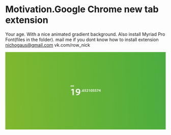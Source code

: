 Motivation.Google Chrome new tab extension
========

Your age. With a nice animated gradient background.
Also install Myriad Pro Font(files in the folder). 
mail me if you dont know how to install extension
nichogaus@gmail.com
vk.com/row_nick

![](screenshot.jpg)
